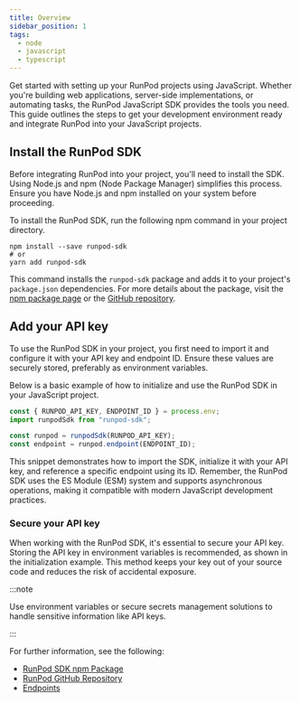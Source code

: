 ```yaml
---
title: Overview
sidebar_position: 1
tags:
  - node
  - javascript
  - typescript
---
```


Get started with setting up your RunPod projects using JavaScript. Whether you're building web applications, server-side implementations, or automating tasks, the RunPod JavaScript SDK provides the tools you need.
This guide outlines the steps to get your development environment ready and integrate RunPod into your JavaScript projects.

## Install the RunPod SDK

Before integrating RunPod into your project, you'll need to install the SDK.
Using Node.js and npm (Node Package Manager) simplifies this process.
Ensure you have Node.js and npm installed on your system before proceeding.

To install the RunPod SDK, run the following npm command in your project directory.

```command
npm install --save runpod-sdk
# or
yarn add runpod-sdk
```

This command installs the `runpod-sdk` package and adds it to your project's `package.json` dependencies.
For more details about the package, visit the [npm package page](https://www.npmjs.com/package/runpod-sdk) or the [GitHub repository](https://github.com/runpod/js-sdk).

## Add your API key

To use the RunPod SDK in your project, you first need to import it and configure it with your API key and endpoint ID. Ensure these values are securely stored, preferably as environment variables.

Below is a basic example of how to initialize and use the RunPod SDK in your JavaScript project.

```javascript
const { RUNPOD_API_KEY, ENDPOINT_ID } = process.env;
import runpodSdk from "runpod-sdk";

const runpod = runpodSdk(RUNPOD_API_KEY);
const endpoint = runpod.endpoint(ENDPOINT_ID);
```

This snippet demonstrates how to import the SDK, initialize it with your API key, and reference a specific endpoint using its ID.
Remember, the RunPod SDK uses the ES Module (ESM) system and supports asynchronous operations, making it compatible with modern JavaScript development practices.

### Secure your API key

When working with the RunPod SDK, it's essential to secure your API key.
Storing the API key in environment variables is recommended, as shown in the initialization example. This method keeps your key out of your source code and reduces the risk of accidental exposure.

:::note

Use environment variables or secure secrets management solutions to handle sensitive information like API keys.

:::

For further information, see the following:

- [RunPod SDK npm Package](https://www.npmjs.com/package/runpod-sdk)
- [RunPod GitHub Repository](https://github.com/runpod/js-sdk)
- [Endpoints](/sdks/javascript/endpoints)
